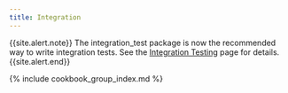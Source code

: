 ```yaml
---
title: Integration
---
```


{{site.alert.note}}
The integration_test package is now the recommended way to write integration
tests. See the [Integration Testing](/docs/testing/integration-tests/) page for
details.
{{site.alert.end}}

{% include cookbook_group_index.md %}
